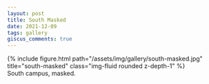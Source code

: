 ```yaml
---
layout: post
title: South Masked
date: 2021-12-09
tags: gallery
giscus_comments: true
---
```


<div class="row">
    <div class="col-sm-6 mt-3 mt-md-0">
        {% include figure.html path="/assets/img/gallery/south-masked.jpg" title="south-masked" class="img-fluid rounded z-depth-1" %}
        <div class="caption">
            South campus, masked.
        </div>
    </div>
</div>
